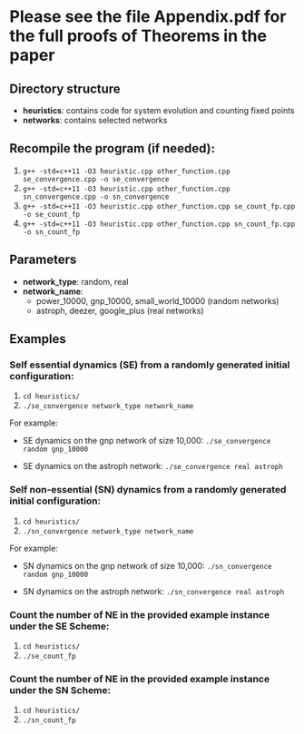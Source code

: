 # Please see the file Appendix.pdf for the full proofs of Theorems in the paper

## Directory structure
- **heuristics**: contains code for system evolution and counting fixed points
- **networks**: contains selected networks


## Recompile the program (if needed): 
1. `g++ -std=c++11 -O3 heuristic.cpp other_function.cpp se_convergence.cpp -o se_convergence`
2. `g++ -std=c++11 -O3 heuristic.cpp other_function.cpp sn_convergence.cpp -o sn_convergence`
3. `g++ -std=c++11 -O3 heuristic.cpp other_function.cpp se_count_fp.cpp -o se_count_fp`
4. `g++ -std=c++11 -O3 heuristic.cpp other_function.cpp sn_count_fp.cpp -o sn_count_fp`


## Parameters
- **network_type**: random, real
- **network_name**: 
    * power_10000, gnp_10000, small_world_10000 (random networks)
    * astroph, deezer, google_plus (real networks)

## Examples

### Self essential dynamics (SE) from a randomly generated initial configuration:
1. `cd heuristics/`
2. `./se_convergence network_type network_name`

For example:
- SE dynamics on the gnp network of size 10,000: `./se_convergence random gnp_10000`

- SE dynamics on the astroph network: `./se_convergence real astroph`

### Self non-essential (SN) dynamics from a randomly generated initial configuration:
1. `cd heuristics/`
2. `./sn_convergence network_type network_name`
    
For example: 
- SN dynamics on the gnp network of size 10,000: `./sn_convergence random gnp_10000`

- SN dynamics on the astroph network: `./sn_convergence real astroph`

### Count the number of NE in the provided example instance under the SE Scheme:
1. `cd heuristics/`
2. `./se_count_fp`

### Count the number of NE in the provided example instance under the SN Scheme:
1. `cd heuristics/`
2. `./sn_count_fp`

